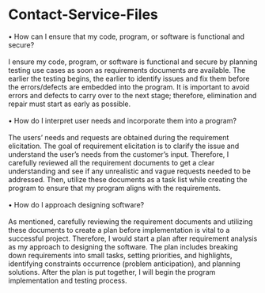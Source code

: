 # Contact-Service-Files
•	How can I ensure that my code, program, or software is functional and secure?<br>
<br>
I ensure my code, program, or software is functional and secure by planning testing use cases as soon as requirements documents are available. The earlier the testing begins, the earlier to identify issues and fix them before the errors/defects are embedded into the program. It is important to avoid errors and defects to carry over to the next stage; therefore, elimination and repair must start as early as possible. <br>
<br>
•	How do I interpret user needs and incorporate them into a program?<br>
<br>
The users’ needs and requests are obtained during the requirement elicitation. The goal of requirement elicitation is to clarify the issue and understand the user’s needs from the customer’s input.  Therefore, I carefully reviewed all the requirement documents to get a clear understanding and see if any unrealistic and vague requests needed to be addressed. Then, utilize these documents as a task list while creating the program to ensure that my program aligns with the requirements. <br>
<br>
•	How do I approach designing software?<br>
<br>
As mentioned, carefully reviewing the requirement documents and utilizing these documents to create a plan before implementation is vital to a successful project. Therefore, I would start a plan after requirement analysis as my approach to designing the software. The plan includes breaking down requirements into small tasks, setting priorities, and highlights, identifying constraints occurrence (problem anticipation), and planning solutions. After the plan is put together, I will begin the program implementation and testing process. <br>
<br>


